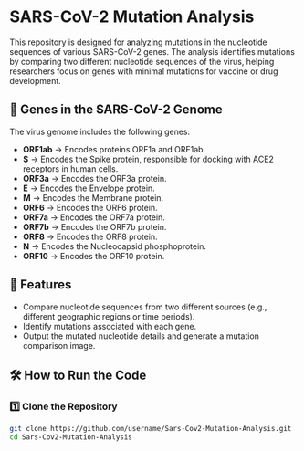 # SARS-CoV-2 Mutation Analysis

This repository is designed for analyzing mutations in the nucleotide sequences of various SARS-CoV-2 genes. The analysis identifies mutations by comparing two different nucleotide sequences of the virus, helping researchers focus on genes with minimal mutations for vaccine or drug development.

## 🔬 Genes in the SARS-CoV-2 Genome
The virus genome includes the following genes:

- **ORF1ab** → Encodes proteins ORF1a and ORF1ab.
- **S** → Encodes the Spike protein, responsible for docking with ACE2 receptors in human cells.
- **ORF3a** → Encodes the ORF3a protein.
- **E** → Encodes the Envelope protein.
- **M** → Encodes the Membrane protein.
- **ORF6** → Encodes the ORF6 protein.
- **ORF7a** → Encodes the ORF7a protein.
- **ORF7b** → Encodes the ORF7b protein.
- **ORF8** → Encodes the ORF8 protein.
- **N** → Encodes the Nucleocapsid phosphoprotein.
- **ORF10** → Encodes the ORF10 protein.

## 🚀 Features
- Compare nucleotide sequences from two different sources (e.g., different geographic regions or time periods).
- Identify mutations associated with each gene.
- Output the mutated nucleotide details and generate a mutation comparison image.

## 🛠 How to Run the Code

### 1️⃣ Clone the Repository
```bash
git clone https://github.com/username/Sars-Cov2-Mutation-Analysis.git
cd Sars-Cov2-Mutation-Analysis
